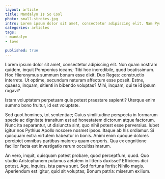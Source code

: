 ```yaml
---
layout: article
title: Mandalyn Is So Cool
photo: small-strokes.jpg
intro: Lorem ipsum dolor sit amet, consectetur adipiscing elit. Nam Pyrrho, Aristo, Erillus iam diu abiecti. Dolor ergo, id est summum malum, metuetur semper, etiamsi non aderit; Eorum enim est haec querela, qui sibi cari sunt seseque diligunt. Ita relinquet duas, de quibus etiam atque etiam consideret.
categories: articles
tags:
- mandalyn
- love

published: true
---
```


Lorem ipsum dolor sit amet, consectetur adipiscing elit. Non quam nostram quidem, inquit Pomponius iocans; Tibi hoc incredibile, quod beatissimum. Hoc Hieronymus summum bonum esse dixit. Duo Reges: constructio interrete. Ut optime, secundum naturam affectum esse possit. Estne, quaeso, inquam, sitienti in bibendo voluptas? Mihi, inquam, qui te id ipsum rogavi?

Istam voluptatem perpetuam quis potest praestare sapienti? Uterque enim summo bono fruitur, id est voluptate.

Sed quot homines, tot sententiae; Cuius similitudine perspecta in formarum specie ac dignitate transitum est ad honestatem dictorum atque factorum. Nunc ita separantur, ut disiuncta sint, quo nihil potest esse perversius. Iubet igitur nos Pythius Apollo noscere nosmet ipsos. Itaque ab his ordiamur. Si quicquam extra virtutem habeatur in bonis. Animi enim quoque dolores percipiet omnibus partibus maiores quam corporis. Qua ex cognitione facilior facta est investigatio rerum occultissimarum.

An vero, inquit, quisquam potest probare, quod perceptfum, quod. Quo studio Aristophanem putamus aetatem in litteris duxisse? Efficiens dici potest. Age, inquies, ista parva sunt. Sed fortuna fortis; Nihilo magis. Aperiendum est igitur, quid sit voluptas; Bonum patria: miserum exilium.
